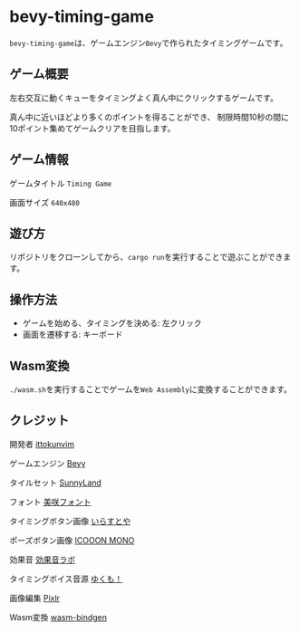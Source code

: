 # bevy-timing-game

`bevy-timing-game`は、ゲームエンジン`Bevy`で作られたタイミングゲームです。

## ゲーム概要

左右交互に動くキューをタイミングよく真ん中にクリックするゲームです。

真ん中に近いほどより多くのポイントを得ることができ、
制限時間10秒の間に10ポイント集めてゲームクリアを目指します。

## ゲーム情報

ゲームタイトル `Timing Game`

画面サイズ `640x480`

## 遊び方

リポジトリをクローンしてから、`cargo run`を実行することで遊ぶことができます。

## 操作方法

- ゲームを始める、タイミングを決める: 左クリック
- 画面を遷移する: キーボード

## Wasm変換

`./wasm.sh`を実行することでゲームを`Web Assembly`に変換することができます。

## クレジット

開発者 [ittokunvim](https://github.com/ittokunvim)

ゲームエンジン [Bevy](https://bevyengine.org)

タイルセット [SunnyLand](https://ansimuz.itch.io/sunny-land-pixel-game-art)

フォント [美咲フォント](https://littlelimit.net/misaki.htm)

タイミングボタン画像 [いらすとや](https://www.irasutoya.com/)

ポーズボタン画像 [ICOOON MONO](https://icooon-mono.com/)

効果音 [効果音ラボ](https://soundeffect-lab.info)

タイミングボイス音源 [ゆくも！](https://www.yukumo.net/)

画像編集 [Pixlr](https://pixlr.com)

Wasm変換 [wasm-bindgen](https://github.com/rustwasm/wasm-bindgen)
